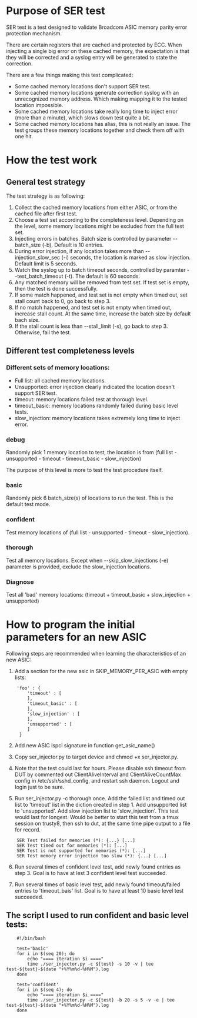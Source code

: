# Purpose of SER test

SER test is a test designed to validate Broadcom ASIC memory parity error protection mechanism.

There are certain registers that are cached and protected by ECC. When injecting a single big error on these cached memory, the expectation is that they will be corrected and a syslog entry will be generated to state the correction.

There are a few things making this test complicated:

- Some cached memory locations don't support SER test.
- Some cached memory locations generate correction syslog with an unrecognized memory address. Which making mapping it to the tested location impossible.
- Some cached memory locations take really long time to inject error (more than a minute), which slows down test quite a bit.
- Some cached memory locations has alias, this is not really an issue. The test groups these memory locations together and check them off with one hit.

# How the test work

## General test strategy

The test strategy is as following:
1. Collect the cached memory locations from either ASIC, or from the cached file after first test.
2. Choose a test set according to the completeness level. Depending on the level, some memory locations might be excluded from the full test set.
3. Injecting errors in batches. Batch size is controlled by parameter --batch_size (-b). Default is 10 entries.
4. During error injection, if any location takes more than --injection_slow_sec (-i) seconds, the location is marked as slow injection. Default limit is 5 seconds.
5. Watch the syslog up to batch timeout seconds, controlled by paramter --test_batch_timeout (-t). The default is 60 seconds.
6. Any matched memory will be removed from test set. If test set is empty, then the test is done successfully.
7. If some match happened, and test set is not empty when timed out, set stall count back to 0, go back to step 3.
8. If no match happened, and test set is not empty when timed out, increase stall count. At the same time, increase the batch size by default bach size.
9. If the stall count is less than --stall_limit (-s), go back to step 3. Otherwise, fail the test.

## Different test completeness levels

### Different sets of memory locations:
- Full list: all cached memory locations.
- Unsupported: error injection clearly indicated the location doesn't support SER test.
- timeout: memory locations failed test at thorough level.
- timeout_basic: memory locations randomly failed during basic level tests.
- slow_injection: memory locations takes extremely long time to inject error.

### debug
Randomly pick 1 memory location to test, the location is from (full list - unsupported - timeout - timeout_basic - slow_injection)

The purpose of this level is more to test the test procedure itself.

### basic
Randomly pick 6 batch_size(s) of locations to run the test. This is the default test mode.

### confident
Test memory locations of (full list - unsupported - timeout - slow_injection).

### thorough
Test all memory locations. Except when --skip_slow_injections (-e) parameter is provided, exclude the slow_injection locations.

### Diagnose
Test all 'bad' memory locations: (timeout + timeout_basic + slow_injection + unsupported)

# How to program the initial parameters for an new ASIC

Following steps are recommended when learning the characteristics of an new ASIC:

1. Add a section for the new asic in SKIP_MEMORY_PER_ASIC with empty lists:
```
    'foo' : {
        'timeout' : [
        ],
        'timeout_basic' : [
        ],
        'slow_injection' : [
        ],
        'unsupported' : [
        ]
     }
```

2. Add new ASIC lspci signature in function get_asic_name()

3. Copy ser_injector.py to target device and chmod +x ser_injector.py.

4. Note that the test could last for hours. Please disable ssh timeout from DUT by commented out ClientAliveInterval and ClientAliveCountMax config in /etc/ssh/sshd_config, and restart ssh daemon. Logout and login just to be sure.

5. Run ser_injector.py -c thorough once. Add the failed list and timed out list to 'timeout' list in the diction created in step 1. Add unsupported list to 'unsupported'. Add slow injection list to 'slow_injection'. This test would last for longest. Would be better to start this test from a tmux session on trusty8, then ssh to dut, at the same time pipe output to a file for record.
```
    SER Test failed for memories (*): {...} [...]
    SER Test timed out for memories (*): [...]
    SER Test is not supported for memories (*): [...]
    SER Test memory error injection too slow (*): {...} [...]
```

6. Run several times of confident level test, add newly found entries as step 3. Goal is to have at lest 3 confident level test succeeded.

7. Run several times of basic level test, add newly found timeout/failed entries to 'timeout_bais' list. Goal is to have at least 10 basic level test succeeded.


## The script I used to run confident and basic level tests:
```
	#!/bin/bash

	test='basic'
	for i in $(seq 20); do
		echo "==== iteration $i ===="
		time ./ser_injector.py -c ${test} -s 10 -v | tee test-${test}-$(date "+%Y%m%d-%H%M").log
	done

	test='confident'
	for i in $(seq 4); do
		echo "==== iteration $i ===="
		time ./ser_injector.py -c ${test} -b 20 -s 5 -v -e | tee test-${test}-$(date "+%Y%m%d-%H%M").log
	done
```

